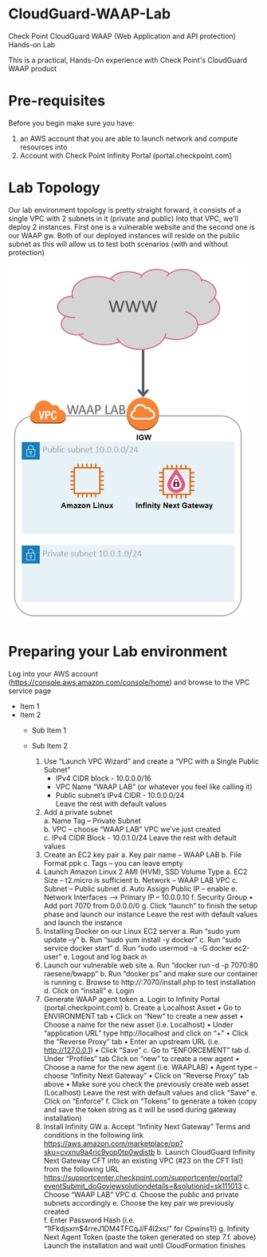 # CloudGuard-WAAP-Lab
Check Point CloudGuard WAAP (Web Application and API protection) Hands-on Lab 

This is a practical, Hands-On experience with Check Point's CloudGuard WAAP product

# Pre-requisites 
Before you begin make sure you have:
  1. an AWS account that you are able to launch network and compute resources into 
  2. Account with Check Point Infinity Portal (portal.checkpoint.com)

# Lab Topology 
Our lab environment topology is pretty straight forward, it consists of a single VPC with 2 subnets in it (private and public)
Into that VPC, we'll deploy 2 instances. First one is a vulnerable website and the second one is our WAAP gw.
Both of our deployed instances will reside on the public subnet as this will allow us to test both scenarios (with and without protection)

![Topology](lab-topology.jpg)

# Preparing your Lab environment 
Log into your AWS account (https://console.aws.amazon.com/console/home) and browse to the VPC service page  
- Item 1
- Item 2
  - Sub Item 1
  - Sub Item 2
  
    1. Use “Launch VPC Wizard” and create a “VPC with a Single Public Subnet”  
       * IPv4 CIDR block - 10.0.0.0/16  
       * VPC Name “WAAP LAB” (or whatever you feel like calling it)  
       * Public subnet’s IPv4 CIDR -  10.0.0.0/24  
       Leave the rest with default values  
    2.	Add a private subnet  
        a.	Name Tag – Private Subnet  
        b.	VPC – choose “WAAP LAB” VPC we’ve just created  
        c.	IPv4 CIDR Block - 10.0.1.0/24 
        Leave the rest with default values 
    3.	Create an EC2 key pair
        a.	Key pair name – WAAP LAB
        b.	File Format ppk 
        c.	Tags – you can leave empty 
    4.	Launch Amazon Linux 2 AMI (HVM), SSD Volume Type
        a.	EC2 Size – t2.micro is sufficient 
        b.	Network – WAAP LAB VPC 
        c.	Subnet – Public subnet 
        d.	Auto Assign Public IP – enable 
        e.	Network Interfaces --> Primary IP – 10.0.0.10
        f.	Security Group 
            •	Add port 7070 from 0.0.0.0/0 
        g.	Click “launch” to finish the setup phase and launch our instance 
        Leave the rest with default values and launch the instance 
    5.	Installing Docker on our Linux EC2 server 
        a.	Run “sudo yum update –y”
        b.	Run “sudo yum install -y docker”
        c.	Run “sudo service docker start”
        d.	Run “sudo usermod -a -G docker ec2-user”
        e.	Logout and log back in
    6.	Launch our vulnerable web site 
        a.	Run “docker run -d -p 7070:80 raesene/bwapp”
        b.	Run “docker ps” and make sure our container is running 
        c.	Browse to http://<instance public IP>:7070/install.php to test installation 
        d.	Click on “install”
        e.	Login 
    7.	Generate WAAP agent token 
        a.	Login to Infinity Portal (portal.checkpoint.com) 
        b.	Create a Localhost Asset 
            •	Go to ENVIRONMENT tab 
            •	Click on “New” to create a new asset 
            •	Choose a name for the new asset (i.e. Localhost)
            •	Under “application URL” type http://localhost and click on “+”
            •	Click the “Reverse Proxy” tab 
            •	Enter an upstream URL (i.e. http://127.0.0.1)
            •	Click “Save”
        c.	Go to “ENFORCEMENT” tab 
        d.	Under “Profiles” tab Click on “new” to create a new agent 
            •	Choose a name for the new agent (i.e. WAAPLAB)
            •	Agent type – choose “Infinity Next Gateway”
            •	Click on “Reverse Proxy” tab above 
            •	Make sure you check the previously create web asset (Localhost)
            Leave the rest with default values and click “Save”
        e.	Click on “Enforce”
        f.	Click on “Tokens” to generate a token (copy and save the token string as it will be used during gateway installation)
    8.	Install Infinity GW 
        a.	Accept “Infinity Next Gateway” Terms and conditions in the following link https://aws.amazon.com/marketplace/pp?sku=cvxnu9a4ric9yop0tp0wdistb
        b.	Launch CloudGuard Infinity Next Gateway CFT into an existing VPC (#23 on the CFT list) from the following URL                         https://supportcenter.checkpoint.com/supportcenter/portal?eventSubmit_doGoviewsolutiondetails=&solutionid=sk111013
        c.	Choose “WAAP LAB” VPC 
        d.	Choose the public and private subnets accordingly 
        e.	Choose the key pair we previously created  
        f.	Enter Password Hash (i.e. “$1$IFkdjsxm$4rreJ1DM4TFCqJ/F4I2xs/” for Cpwins1!)
        g.	Infinity Next Agent Token (paste the token generated on step 7.f. above)
        Launch the installation and wait until CloudFormation finishes 

